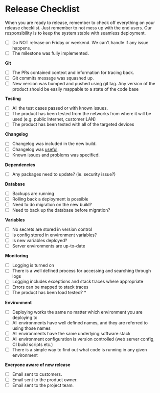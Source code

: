 # Release Checklist

When you are ready to release, remember to check off everything on your release checklist.
Just remember to not mess up with the end users. Our responsibility is to keep the system stable with seamless deployment.

- [ ] Do NOT release on Friday or weekend. We can't handle if any issue happens.
- [ ] The milestone was fully implemented.

**Git**

- [ ] The PRs contained context and information for tracing back.
- [ ] Git commits message was squashed up.
- [ ] New version was bumped and pushed using git tag. Any version of the product should be easily mappable to a state of the code base

**Testing**

- [ ] All the test cases passed or with known issues.
- [ ] The product has been tested from the networks from where it will be used (e.g. public Internet, customer LAN)
- [ ] The product has been tested with all of the targeted devices

**Changelog**

- [ ] Changelog was included in the new build.
- [ ] Changelog was [useful](changelog.md).
- [ ] Known issues and problems was specified.

**Dependencies**

- [ ] Any packages need to update? (ie. security issue?)

**Database**

- [ ] Backups are running
- [ ] Rolling back a deployment is possible
- [ ] Need to do migration on the new build?
- [ ] Need to back up the database before migration?

**Variables**

- [ ] No secrets are stored in version control
- [ ] Is config stored in environment variables?
- [ ] Is new variables deployed?
- [ ] Server environments are up-to-date

**Monitoring**

- [ ] Logging is turned on
- [ ] There is a well defined process for accessing and searching through logs
- [ ] Logging includes exceptions and stack traces where appropriate
- [ ] Errors can be mapped to stack traces
- [ ] The product has been load tested? *

**Environment**

- [ ] Deploying works the same no matter which environment you are deploying to
- [ ] All environments have well defined names, and they are referred to using those names
- [ ] All environments have the same underlying software stack
- [ ] All environment configuration is version controlled (web server config, CI build scripts etc.)
- [ ] There is a simple way to find out what code is running in any given environment

**Everyone aware of new release**

- [ ] Email sent to customers.
- [ ] Email sent to the product owner.
- [ ] Email sent to the project team.
